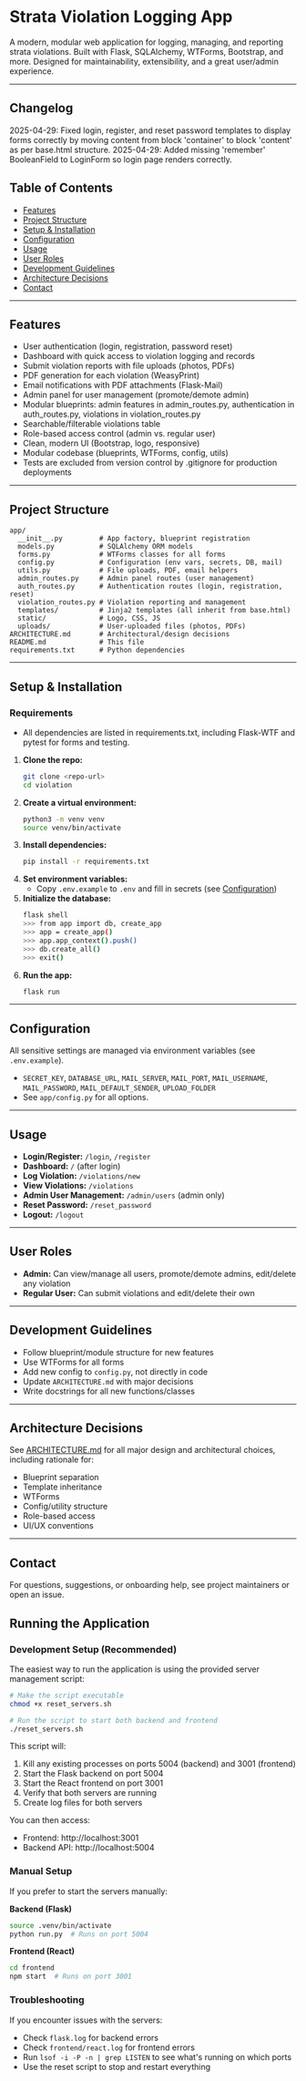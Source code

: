 # Strata Violation Logging App

A modern, modular web application for logging, managing, and reporting strata violations. Built with Flask, SQLAlchemy, WTForms, Bootstrap, and more. Designed for maintainability, extensibility, and a great user/admin experience.

---

## Changelog

2025-04-29: Fixed login, register, and reset password templates to display forms correctly by moving content from block 'container' to block 'content' as per base.html structure.
2025-04-29: Added missing 'remember' BooleanField to LoginForm so login page renders correctly.

## Table of Contents
- [Features](#features)
- [Project Structure](#project-structure)
- [Setup & Installation](#setup--installation)
- [Configuration](#configuration)
- [Usage](#usage)
- [User Roles](#user-roles)
- [Development Guidelines](#development-guidelines)
- [Architecture Decisions](#architecture-decisions)
- [Contact](#contact)

---

## Features
- User authentication (login, registration, password reset)
- Dashboard with quick access to violation logging and records
- Submit violation reports with file uploads (photos, PDFs)
- PDF generation for each violation (WeasyPrint)
- Email notifications with PDF attachments (Flask-Mail)
- Admin panel for user management (promote/demote admin)
- Modular blueprints: admin features in admin_routes.py, authentication in auth_routes.py, violations in violation_routes.py
- Searchable/filterable violations table
- Role-based access control (admin vs. regular user)
- Clean, modern UI (Bootstrap, logo, responsive)
- Modular codebase (blueprints, WTForms, config, utils)
- Tests are excluded from version control by .gitignore for production deployments

---

## Project Structure
```
app/
  __init__.py         # App factory, blueprint registration
  models.py           # SQLAlchemy ORM models
  forms.py            # WTForms classes for all forms
  config.py           # Configuration (env vars, secrets, DB, mail)
  utils.py            # File uploads, PDF, email helpers
  admin_routes.py     # Admin panel routes (user management)
  auth_routes.py      # Authentication routes (login, registration, reset)
  violation_routes.py # Violation reporting and management
  templates/          # Jinja2 templates (all inherit from base.html)
  static/             # Logo, CSS, JS
  uploads/            # User-uploaded files (photos, PDFs)
ARCHITECTURE.md       # Architectural/design decisions
README.md             # This file
requirements.txt      # Python dependencies
```

---

## Setup & Installation

### Requirements
- All dependencies are listed in requirements.txt, including Flask-WTF and pytest for forms and testing.
1. **Clone the repo:**
   ```bash
   git clone <repo-url>
   cd violation
   ```
2. **Create a virtual environment:**
   ```bash
   python3 -m venv venv
   source venv/bin/activate
   ```
3. **Install dependencies:**
   ```bash
   pip install -r requirements.txt
   ```
4. **Set environment variables:**
   - Copy `.env.example` to `.env` and fill in secrets (see [Configuration](#configuration))
5. **Initialize the database:**
   ```bash
   flask shell
   >>> from app import db, create_app
   >>> app = create_app()
   >>> app.app_context().push()
   >>> db.create_all()
   >>> exit()
   ```
6. **Run the app:**
   ```bash
   flask run
   ```

---

## Configuration
All sensitive settings are managed via environment variables (see `.env.example`).
- `SECRET_KEY`, `DATABASE_URL`, `MAIL_SERVER`, `MAIL_PORT`, `MAIL_USERNAME`, `MAIL_PASSWORD`, `MAIL_DEFAULT_SENDER`, `UPLOAD_FOLDER`
- See `app/config.py` for all options.

---

## Usage
- **Login/Register:** `/login`, `/register`
- **Dashboard:** `/` (after login)
- **Log Violation:** `/violations/new`
- **View Violations:** `/violations`
- **Admin User Management:** `/admin/users` (admin only)
- **Reset Password:** `/reset_password`
- **Logout:** `/logout`

---

## User Roles
- **Admin:** Can view/manage all users, promote/demote admins, edit/delete any violation
- **Regular User:** Can submit violations and edit/delete their own

---

## Development Guidelines
- Follow blueprint/module structure for new features
- Use WTForms for all forms
- Add new config to `config.py`, not directly in code
- Update `ARCHITECTURE.md` with major decisions
- Write docstrings for all new functions/classes

---

## Architecture Decisions
See [ARCHITECTURE.md](./ARCHITECTURE.md) for all major design and architectural choices, including rationale for:
- Blueprint separation
- Template inheritance
- WTForms
- Config/utility structure
- Role-based access
- UI/UX conventions

---

## Contact
For questions, suggestions, or onboarding help, see project maintainers or open an issue.

## Running the Application

### Development Setup (Recommended)

The easiest way to run the application is using the provided server management script:

```bash
# Make the script executable
chmod +x reset_servers.sh

# Run the script to start both backend and frontend
./reset_servers.sh
```

This script will:
1. Kill any existing processes on ports 5004 (backend) and 3001 (frontend)
2. Start the Flask backend on port 5004
3. Start the React frontend on port 3001
4. Verify that both servers are running
5. Create log files for both servers

You can then access:
- Frontend: http://localhost:3001
- Backend API: http://localhost:5004

### Manual Setup

If you prefer to start the servers manually:

**Backend (Flask)**
```bash
source .venv/bin/activate
python run.py  # Runs on port 5004
```

**Frontend (React)**
```bash
cd frontend
npm start  # Runs on port 3001
```

### Troubleshooting

If you encounter issues with the servers:
- Check `flask.log` for backend errors
- Check `frontend/react.log` for frontend errors
- Run `lsof -i -P -n | grep LISTEN` to see what's running on which ports
- Use the reset script to stop and restart everything
